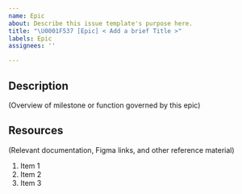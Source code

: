 ```yaml
---
name: Epic
about: Describe this issue template's purpose here.
title: "\U0001F537 [Epic] < Add a brief Title >"
labels: Epic
assignees: ''

---
```


## Description
(Overview of milestone or function governed by this epic)

## Resources
(Relevant documentation, Figma links, and other reference material)

1. Item 1
1. Item 2
1. Item 3
